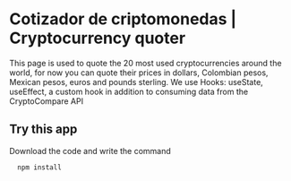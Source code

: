 # Cotizador de criptomonedas | Cryptocurrency quoter

This page is used to quote the 20 most used cryptocurrencies around the world, for now you can quote their prices in dollars, 
Colombian pesos, Mexican pesos, euros and pounds sterling. 
We use Hooks: useState, useEffect, a custom hook in addition to consuming data from the CryptoCompare API

## Try this app
Download the code and write the command

```sh
  npm install
```

